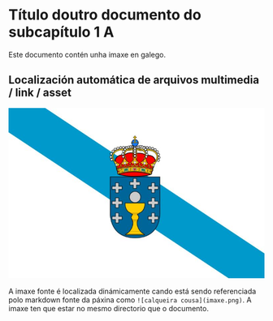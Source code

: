 # Título doutro documento do subcapítulo 1 A

Este documento contén unha imaxe en galego.

## Localización automática de arquivos multimedia / link / asset

![Bandeira galega](static/bandeira_galega.jpeg)

A imaxe fonte é localizada dinámicamente cando está sendo referenciada polo markdown fonte da páxina como `![calqueira cousa](imaxe.png)`. A imaxe ten que estar no mesmo directorio que o documento.
